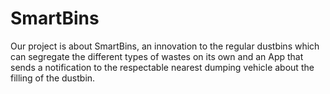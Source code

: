 # SmartBins
Our project is about SmartBins, an innovation to the regular dustbins which can segregate the different types of wastes on its own and an App that sends a notification to the respectable nearest dumping vehicle about the filling of the dustbin.
